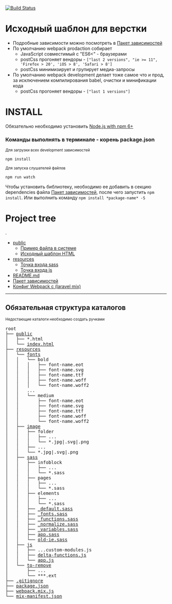 [![Build Status](https://travis-ci.com/cf-digital-ukraine/default-html-template.svg?branch=master)](https://travis-ci.com/cf-digital-ukraine/default-html-template)
# Исходный шаблон для верстки
 - Подробные зависимости можно посмотреть в [Пакет зависимостей](./package.json)
 - По умолчанию webpack prodaction собирает
   - JavaScript совместимый с "ES6<" - браузерами
   - postCss прогоняет вендоры - ```["last 2 versions", "ie >= 11", 'Firefox > 20', 'iOS > 8', 'Safari > 8']```
   - postCss минимизирует и групирует медиа-запросы
 - По умолчанию webpack development делает тоже самое что и прод, за исключением компилирования babel, очистки и минификации кода
   - postCss прогоняет вендоры - ```["last 1 versions"]```

# INSTALL

Обязательно необходимо установить [Node.js with npm 6+](https://nodejs.org/uk/download/)
### Команды выполнять в терминале - корень package.json
<sup>Для загрузки всех development зависимостей </sup>
```shell
npm install
```
<sup>Для запуска слушателей файлов</sup>
```shell
npm run watch
```
  

Чтобы установить библиотеку, необходимо ее добавить в секцию dependencies файла [Пакет зависимостей](./package.json), после чего запустить `npm install`. Или выполнить команду `npm install *package-name* -S`

# Project tree
.
 * [public](./public)
   * [Пример файла в системе](./public/app.blade.php)
   * [Исходный шаблон HTML](./public/index.html)
 * [resources](./resources)
   * [Точка входа sass](./resources/sass/app.sass)
   * [Точка входа js](./resources/js/app.js)
 * [README.md](./README.md)
 * [Пакет зависимостей](./package.json)
 * [Конфиг Webpack с (laravel mix)](./webpack.mix.js)
---
## Обязательная структура каталогов
<sup>Недостающие каталоги необходимо создать ручками</sup>
<pre>root
├── <a href="./resources/public" title="CF.Digital git">public</a>
│   ├── *.html
│   └── <a href="./resources/public/index.html" title="CF.Digital git">index.html</a>
├── <a href="./resources/resources" title="CF.Digital git">resources</a>
│   └── <a href="./resources/fonts" title="CF.Digital git">fonts</a>
│   │   └── bold  
│   │   │   ├── font-name.eot  
│   │   │   ├── font-name.svg  
│   │   │   ├── font-name.ttf  
│   │   │   ├── font-name.woff  
│   │   │   └── font-name.woff2  
│   │   ...
│   │   └── medium  
│   │       ├── font-name.eot  
│   │       ├── font-name.svg  
│   │       ├── font-name.ttf  
│   │       ├── font-name.woff  
│   │       └── font-name.woff2  
│   ├── <a href="./resources/image" title="CF.Digital git">image</a>
│   │   ├── folder  
│   │   │   ├── ...  
│   │   │   └── *.jpg|.svg|.png 
│   │   ├── ...  
│   │   └── *.jpg|.svg|.png 
│   ├── <a href="./resources/sass" title="CF.Digital git">sass</a>
│   │   ├── infoblock  
│   │   │   ├── ...
│   │   │   └── *.sass 
│   │   ├── pages  
│   │   │   ├── ...
│   │   │   └── *.sass  
│   │   ├── elements  
│   │   │   ├── ...
│   │   │   └── *.sass 
│   │   ├── <a href="./resources/sass/_default.sass" title="CF.Digital git">_default.sass</a>
│   │   ├── <a href="./resources/sass/_fonts.sass" title="CF.Digital git">_fonts.sass</a>
│   │   ├── <a href="./resources/sass/_functions.sass" title="CF.Digital git">_functions.sass</a>
│   │   ├── <a href="./resources/sass/_normalize.sass" title="CF.Digital git">_normalize.sass</a>
│   │   ├── <a href="./resources/sass/_variables.sass" title="CF.Digital git">_variables.sass</a>
│   │   ├── <a href="./resources/sass/app.sass" title="CF.Digital git">app.sass</a>
│   │   └── <a href="./resources/sass/old-ie.sass" title="CF.Digital git">old-ie.sass</a>
│   ├── <a href="./resources/js" title="CF.Digital git">js</a>
│   │   ├── ...custom-modules.js
│   │   ├── <a href="./resources/js/delta-functions.js" title="CF.Digital git">delta-functions.js</a>
│   │   └── <a href="./resources/js/app.js" title="CF.Digital git">app.js</a>
│   └── <a href="./resources/to-remove" title="CF.Digital git">to-remove</a>
│       ├── ...
│       └── ***.ext
├── <a href="./.gitignore" title="CF.Digital git">.gitignore</a>
├── <a href="./package.json" title="CF.Digital git">package.json</a>
├── <a href="./webpack.mix.js" title="CF.Digital git">webpack.mix.js</a>
└── <a href="./mix-manifest.json" title="CF.Digital git">mix-manifest.json</a>
</pre>
